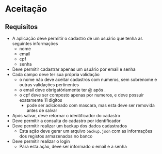 # Aceitação

## Requisitos

- A aplicação deve permitir o cadastro de um usuário que tenha as seguintes informações
    - nome
    - email
    - cpf
    - senha
- Deve permitir cadastrar apenas um usuário por email e senha
- Cada campo deve ter sua própria validação
    - o nome não deve aceitar cadastros com numeros, sem sobrenome e outras validações pertinentes
    - o email deve obrigatóriamente ter @ após .
    - o cpf deve ser composto apenas por numeros, e deve possuir exatamente 11 digitos
        - pode ser adicionado com mascara, mas esta deve ser removida antes de salvar
- Após salvar, deve retornar o identificador do cadastro
- Deve permitir a consulta do cadastro por identificador
- Deve permitir realizar um backup dos dados cadastrados
    - Esta ação deve gerar um arquivo ``backup.json`` com as informações dos registos armazenados no banco
- Deve permitir realizar o login
    - Para esta ação, deve ser informado o email e a senha